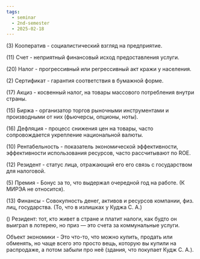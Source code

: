 ```yaml
---
tags:
  - seminar
  - 2nd-semester
  - 2025-02-18
---
```


(3) Кооператив - социалистический взгляд на предприятие.

(11) Счет - неприятный финансовый исход предоставления услуги.

(20) Налог - прогрессивный или регрессивный акт кражи у населения.

(2) Сертификат - гарантия соответствия в бумажной форме.

(17) Акциз - косвенный налог, на товары массового потребления внутри страны.

(15) Биржа - организатор торгов рыночными инструментами и производными от них (фьючерсы, опционы, ноты).

(16) Дефляция - процесс снижения цен на товары, часто сопровождается укрепление национальной валюты.

(10) Рентабельность - показатель экономической эффективности, эффективности использования ресурсов, часто рассчитывают по ROE.

(12) Резидент - статус лица, отражающий его его связь с государством для налоговой.

(5) Премия - Бонус за то, что выдержал очередной год на работе. (К МИРЭА не относится).

(13) Финансы - Совокупность денег, активов и ресурсов компании, физ. лиц, государства. (То, что в излишках у Куджа С. А.)

() Резидент: тот, кто живет в стране и платит налоги, как будто он выиграл в лотерею, но приз — это счета за коммунальные услуги.

Объект экономики - Это что-то, что можно купить, продать или обменять, но чаще всего это просто вещь, которую вы купили на распродаже, а потом забыли про неё (здания, что покупает Кудж С. А.).